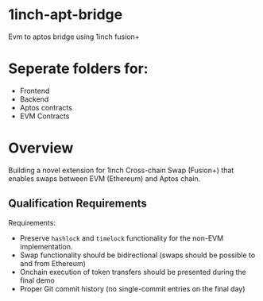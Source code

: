 # 1inch-apt-bridge
Evm to aptos bridge using 1inch fusion+

# Seperate folders for:
- Frontend
- Backend
- Aptos contracts
- EVM Contracts

# Overview
Building a novel extension for 1inch Cross-chain Swap (Fusion+) that enables swaps between EVM (Ethereum) and Aptos chain.

## Qualification Requirements
Requirements:
- Preserve `hashlock` and `timelock` functionality for the non-EVM implementation.
- Swap functionality should be bidirectional (swaps should be possible to and from Ethereum)
- Onchain execution of token transfers should be presented during the final demo
- Proper Git commit history (no single-commit entries on the final day)


